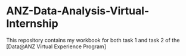 # ANZ-Data-Analysis-Virtual-Internship
This repository contains my workbook for both task 1 and task 2 of the [Data@ANZ Virtual Experience Program]

